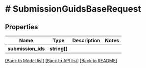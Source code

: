 # # SubmissionGuidsBaseRequest

## Properties

Name | Type | Description | Notes
------------ | ------------- | ------------- | -------------
**submission_ids** | **string[]** |  |

[[Back to Model list]](../../README.md#models) [[Back to API list]](../../README.md#endpoints) [[Back to README]](../../README.md)
